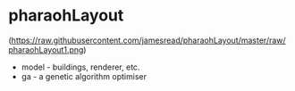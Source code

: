 pharaohLayout
=============

(https://raw.githubusercontent.com/jamesread/pharaohLayout/master/raw/pharaohLayout1.png)

- model - buildings, renderer, etc.
- ga - a genetic algorithm optimiser
